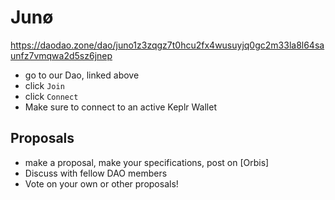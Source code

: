 # Junø
https://daodao.zone/dao/juno1z3zqgz7t0hcu2fx4wusuyjq0gc2m33la8l64saunfz7vmqwa2d5sz6jnep

- go to our Dao, linked above
- click `Join`
- click `Connect`
- Make sure to connect to an active Keplr Wallet

## Proposals
- make a proposal, make your specifications, post on [Orbis]
- Discuss with fellow DAO members
- Vote on your own or other proposals!